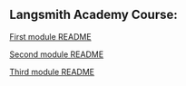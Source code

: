 ## Langsmith Academy Course:
[First module README](module%201/README.md) 

[Second module README](module%202/README.md)

[Third module README](module%203/README.md)